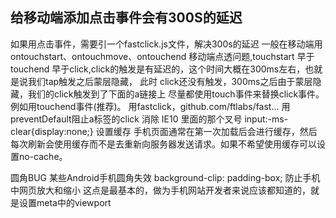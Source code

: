 ## 

## 给移动端添加点击事件会有300S的延迟
如果用点击事件，需要引一个fastclick.js文件，解决300s的延迟
一般在移动端用ontouchstart、ontouchmove、ontouchend
移动端点透问题,touchstart 早于 touchend 早于click,click的触发是有延迟的，这个时间大概在300ms左右，也就是说我们tap触发之后蒙层隐藏， 此时 click还没有触发，300ms之后由于蒙层隐藏，我们的click触发到了下面的a链接上
尽量都使用touch事件来替换click事件。例如用touchend事件(推荐)。
用fastclick，github.com/ftlabs/fast…
用preventDefault阻止a标签的click
消除 IE10 里面的那个叉号
input:-ms-clear{display:none;}
设置缓存
手机页面通常在第一次加载后会进行缓存，然后每次刷新会使用缓存而不是去重新向服务器发送请求。如果不希望使用缓存可以设置no-cache。



圆角BUG
某些Android手机圆角失效
background-clip: padding-box;
防止手机中网页放大和缩小
这点是最基本的，做为手机网站开发者来说应该都知道的，就是设置meta中的viewport